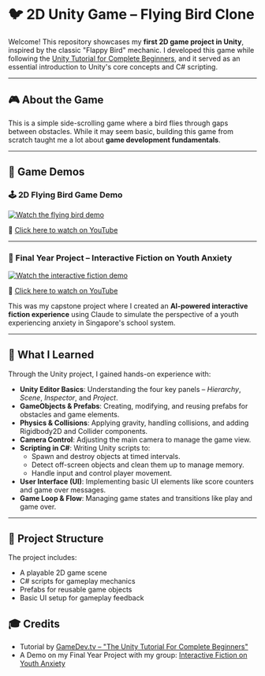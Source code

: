 # 🐦 2D Unity Game – Flying Bird Clone

Welcome! This repository showcases my **first 2D game project in Unity**, inspired by the classic "Flappy Bird" mechanic. I developed this game while following the [Unity Tutorial for Complete Beginners](https://www.youtube.com/watch?v=XtQMytORBmM), and it served as an essential introduction to Unity's core concepts and C# scripting.

---

## 🎮 About the Game

This is a simple side-scrolling game where a bird flies through gaps between obstacles. While it may seem basic, building this game from scratch taught me a lot about **game development fundamentals**.

---

## 🎥 Game Demos

### 🕹️ 2D Flying Bird Game Demo

[![Watch the flying bird demo](https://img.youtube.com/vi/oVNPEn1TGTY/hqdefault.jpg)](https://www.youtube.com/watch?v=oVNPEn1TGTY)

🔗 [Click here to watch on YouTube](https://www.youtube.com/watch?v=oVNPEn1TGTY)

---

### 🧠 Final Year Project – Interactive Fiction on Youth Anxiety

[![Watch the interactive fiction demo](https://img.youtube.com/vi/8PEHhoXIsI4/hqdefault.jpg)](https://www.youtube.com/watch?v=8PEHhoXIsI4)

🔗 [Click here to watch on YouTube](https://www.youtube.com/watch?v=8PEHhoXIsI4)

This was my capstone project where I created an **AI-powered interactive fiction experience** using Claude to simulate the perspective of a youth experiencing anxiety in Singapore's school system.

---

## 🧠 What I Learned

Through the Unity project, I gained hands-on experience with:

- **Unity Editor Basics**: Understanding the four key panels – *Hierarchy*, *Scene*, *Inspector*, and *Project*.
- **GameObjects & Prefabs**: Creating, modifying, and reusing prefabs for obstacles and game elements.
- **Physics & Collisions**: Applying gravity, handling collisions, and adding Rigidbody2D and Collider components.
- **Camera Control**: Adjusting the main camera to manage the game view.
- **Scripting in C#**: Writing Unity scripts to:
  - Spawn and destroy objects at timed intervals.
  - Detect off-screen objects and clean them up to manage memory.
  - Handle input and control player movement.
- **User Interface (UI)**: Implementing basic UI elements like score counters and game over messages.
- **Game Loop & Flow**: Managing game states and transitions like  play and game over.

---

## 📁 Project Structure

The project includes:
- A playable 2D game scene
- C# scripts for gameplay mechanics
- Prefabs for reusable game objects
- Basic UI setup for gameplay feedback

## 🎓 Credits

- Tutorial by [GameDev.tv – "The Unity Tutorial For Complete Beginners"](https://www.youtube.com/watch?v=XtQMytORBmM)
- A Demo on my Final Year Project with my group: [Interactive Fiction on Youth Anxiety](https://www.youtube.com/watch?v=8PEHhoXIsI4)



